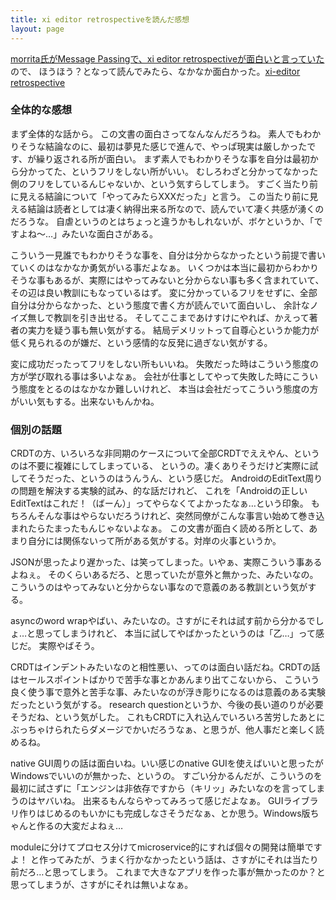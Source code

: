 ```yaml
---
title: xi editor retrospectiveを読んだ感想
layout: page
---
```

[morrita氏がMessage Passingで、xi editor retrospectiveが面白いと言っていた](https://messagepassing.github.io/004-whatiread/01-morrita/)ので、
ほうほう？となって読んでみたら、なかなか面白かった。[xi-editor retrospective](https://raphlinus.github.io/xi/2020/06/27/xi-retrospective.html)

### 全体的な感想

まず全体的な話から。
この文書の面白さってなんなんだろうね。
素人でもわかりそうな結論なのに、最初は夢見た感じで進んで、やっぱ現実は厳しかったです、が繰り返される所が面白い。
まず素人でもわかりそうな事を自分は最初から分かってた、というフリをしない所がいい。
むしろわざと分かってなかった側のフリをしているんじゃないか、という気すらしてしまう。
すごく当たり前に見える結論について「やってみたらXXXだった」と言う。
この当たり前に見える結論は読者としては凄く納得出来る所なので、読んでいて凄く共感が湧くのだろうな。
自虐というのとはちょっと違うかもしれないが、ボケというか、「ですよね〜…」みたいな面白さがある。

こういう一見誰でもわかりそうな事を、自分は分からなかったという前提で書いていくのはなかなか勇気がいる事だよなぁ。
いくつかは本当に最初からわかりそうな事もあるが、実際にはやってみないと分からない事も多く含まれていて、
その辺は良い教訓にもなっているはず。
変に分かっているフリをせずに、全部自分は分からなかった、という態度で書く方が読んでいて面白いし、
余計なノイズ無しで教訓を引き出せる。
そしてここまであけすけにやれば、かえって著者の実力を疑う事も無い気がする。
結局デメリットって自尊心というか能力が低く見られるのが嫌だ、という感情的な反発に過ぎない気がする。

変に成功だったってフリをしない所もいいね。
失敗だった時はこういう態度の方が学び取れる事は多いよなぁ。
会社が仕事としてやって失敗した時にこういう態度をとるのはなかなか難しいけれど、
本当は会社だってこういう態度の方がいい気もする。出来ないもんかね。

### 個別の話題

CRDTの方、いろいろな非同期のケースについて全部CRDTでええやん、というのは不要に複雑にしてしまっている、
というの。凄くありそうだけど実際に試してそうだった、というのはうんうん、という感じだ。
AndroidのEditText周りの問題を解決する実験的試み、的な話だけれど、
これを「Androidの正しいEditTextはこれだ！（ばーん）」ってやらなくてよかったなぁ…という印象。
もちろんそんな事はやらないだろうけれど、突然同僚がこんな事言い始めて巻き込まれたらたまったもんじゃないよなぁ。
この文書が面白く読める所として、あまり自分には関係ないって所がある気がする。対岸の火事というか。

JSONが思ったより遅かった、は笑ってしまった。いやぁ、実際こういう事あるよねぇ。
そのくらいあるだろ、と思っていたが意外と無かった、みたいなの。
こういうのはやってみないと分からない事なので意義のある教訓という気がする。

asyncのword wrapやばい、みたいなの。さすがにそれは試す前から分かるでしょ…と思ってしまうけれど、
本当に試してやばかったというのは「乙…」って感じだ。
実際やばそう。

CRDTはインデントみたいなのと相性悪い、ってのは面白い話だね。CRDTの話はセールスポイントばかりで苦手な事とかあんまり出てこないから、
こういう良く使う事で意外と苦手な事、みたいなのが浮き彫りになるのは意義のある実験だったという気がする。
research questionというか、今後の長い道のりが必要そうだね、という気がした。
これもCRDTに入れ込んでいろいろ苦労したあとにぶっちゃけられたらダメージでかいだろうなぁ、と思うが、他人事だと楽しく読めるね。

native GUI周りの話は面白いね。いい感じのnative GUIを使えばいいと思ったがWindowsでいいのが無かった、というの。
すごい分かるんだが、こういうのを最初に試さずに「エンジンは非依存ですから（キリッ」みたいなのを言ってしまうのはヤバいね。
出来るもんならやってみろって感じだよなぁ。
GUIライブラリ作りはじめるのもいかにも完成しなさそうだなぁ、とか思う。Windows版ちゃんと作るの大変だよねぇ…

moduleに分けてプロセス分けてmicroservice的にすれば個々の開発は簡単ですよ！
と作ってみたが、うまく行かなかったという話は、さすがにそれは当たり前だろ…と思ってしまう。
これまで大きなアプリを作った事が無かったのか？と思ってしまうが、さすがにそれは無いよなぁ。